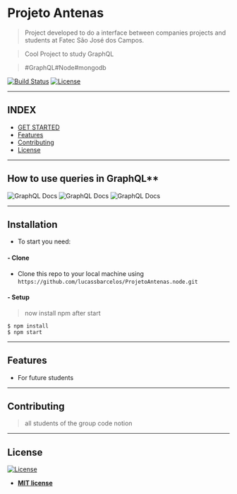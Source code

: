 # Projeto Antenas

> Project developed to do a interface between companies projects and students at Fatec São José dos Campos.

> Cool Project to study GraphQL

> #GraphQL#Node#mongodb

[![Build Status](http://img.shields.io/travis/badges/badgerbadgerbadger.svg?style=flat-square)](https://travis-ci.org/badges/badgerbadgerbadger) 
[![License](http://img.shields.io/:license-mit-blue.svg?style=flat-square)](http://badges.mit-license.org) 

---

## INDEX

- [GET STARTED](#installation)
- [Features](#features)
- [Contributing](#contributing)
- [License](#license)


---


## How to use queries in GraphQL**

![GraphQL Docs](http://g.recordit.co/SjDIgyfMrv.gif)
![GraphQL Docs](http://g.recordit.co/SjDIgyfMrv.gif)
![GraphQL Docs](http://g.recordit.co/SjDIgyfMrv.gif)

---

## Installation
 
  - To start you need:

####  - Clone

- Clone this repo to your local machine using `https://github.com/lucassbarcelos/ProjetoAntenas.node.git`

####  - Setup

> now install npm after start

```shell
$ npm install
$ npm start
```
---

## Features

 - For future students 
---

## Contributing

> all students of the group code notion

---

## License

[![License](http://img.shields.io/:license-mit-blue.svg?style=flat-square)](http://badges.mit-license.org)

- **[MIT license](http://opensource.org/licenses/mit-license.php)**
